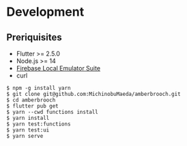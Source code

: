 # Development

## Preriquisites

- Flutter >= 2.5.0
- Node.js >= 14
- [Firebase Local Emulator Suite](https://firebase.google.com/docs/emulator-suite)
- curl

```
$ npm -g install yarn
$ git clone git@github.com:MichinobuMaeda/amberbrooch.git
$ cd amberbrooch
$ flutter pub get
$ yarn --cwd functions install
$ yarn install
$ yarn test:functions
$ yarn test:ui
$ yarn serve
```
